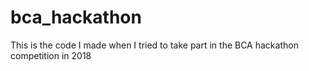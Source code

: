 # bca_hackathon
This is the code I made when I tried to take part in the BCA hackathon competition in 2018
